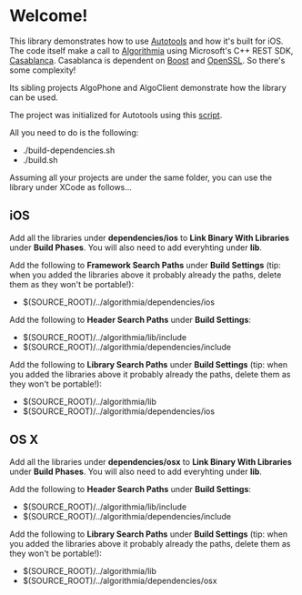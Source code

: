 # Welcome!

This library demonstrates how to use [Autotools](https://www.lrde.epita.fr/~adl/autotools.html) and how it's built for iOS. The code itself make a call to [Algorithmia](https://algorithmia.com/) using Microsoft's C++ REST SDK, [Casablanca](https://casablanca.codeplex.com/). Casablanca is dependent on [Boost](http://www.boost.org/) and [OpenSSL](https://www.openssl.org/). So there's some complexity!

Its sibling projects AlgoPhone and AlgoClient demonstrate how the library can be used.

The project was initialized for Autotools using this [script](https://gist.github.com/p15martin/30ca4669d8bb7c3947f7).

All you need to do is the following:

* ./build-dependencies.sh
* ./build.sh

Assuming all your projects are under the same folder, you can use the library under XCode as follows...

## iOS

Add all the libraries under **dependencies/ios** to **Link Binary With Libraries** under **Build Phases**. You will also need to add everyhting under **lib**.

Add the following to **Framework Search Paths** under **Build Settings** (tip: when you added the libraries above it probably already the paths, delete them as they won't be portable!):

* $(SOURCE_ROOT)/../algorithmia/dependencies/ios

Add the following to **Header Search Paths** under **Build Settings**:

* $(SOURCE_ROOT)/../algorithmia/lib/include
* $(SOURCE_ROOT)/../algorithmia/dependencies/include

Add the following to **Library Search Paths** under **Build Settings** (tip: when you added the libraries above it probably already the paths, delete them as they won't be portable!):

* $(SOURCE_ROOT)/../algorithmia/lib
* $(SOURCE_ROOT)/../algorithmia/dependencies/ios

## OS X

Add all the libraries under **dependencies/osx** to **Link Binary With Libraries** under **Build Phases**. You will also need to add everyhting under **lib**.

Add the following to **Header Search Paths** under **Build Settings**:

* $(SOURCE_ROOT)/../algorithmia/lib/include
* $(SOURCE_ROOT)/../algorithmia/dependencies/include

Add the following to **Library Search Paths** under **Build Settings** (tip: when you added the libraries above it probably already the paths, delete them as they won't be portable!):

* $(SOURCE_ROOT)/../algorithmia/lib
* $(SOURCE_ROOT)/../algorithmia/dependencies/osx
